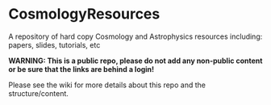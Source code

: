 # CosmologyResources

A repository of hard copy Cosmology and Astrophysics resources including: papers, slides, tutorials, etc 

**WARNING: This is a public repo, please do not add any non-public content or be sure that the links are behind a login!**

Please see the wiki for more details about this repo and the structure/content. 
